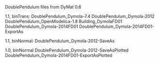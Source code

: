 DoublePendulum files from DyMat 0.6

1.1, binTrans:
DoublePendulum_Dymola-7.4
DoublePendulum_Dymola-2012
DoublePendulum_OpenModelica-1.8
Building_DymolaFD01
DoublePendulum_Dymola-2014FD01
DoublePendulum_Dymola-2014FD01-ExportAs

1.1, binNormal:
DoublePendulum_Dymola-2012-SaveAs

1.0, binNormal
DoublePendulum_Dymola-2012-SaveAsPlotted
DoublePendulum_Dymola-2014FD01-ExportAsPlotted
